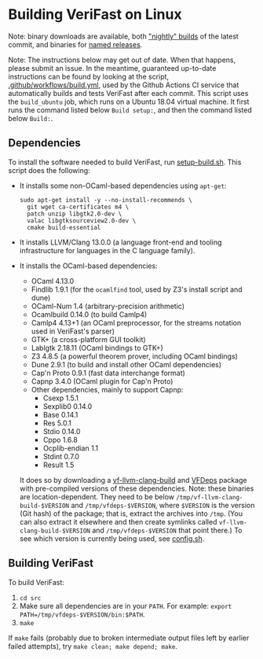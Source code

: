 Building VeriFast on Linux
==========================

Note: binary downloads are available, both ["nightly" builds](https://github.com/verifast/verifast#binaries) of the latest commit, and binaries for [named releases](https://github.com/verifast/verifast/releases).

Note: The instructions below may get out of date. When that happens, please submit an issue. In the meantime, guaranteed up-to-date instructions can be found by looking at the script, [.github/workflows/build.yml](https://github.com/verifast/verifast/blob/master/.github/workflows/build.yml), used by the Github Actions CI service that automatically builds and tests VeriFast after each commit. This script uses the `build_ubuntu` job, which runs on a Ubuntu 18.04 virtual machine. It first runs the command listed below `Build setup:`, and then the command listed below `Build:`.

Dependencies
------------

To install the software needed to build VeriFast, run [setup-build.sh](https://github.com/verifast/verifast/blob/master/setup-build.sh). This script does the following:

- It installs some non-OCaml-based dependencies using `apt-get`:
    ```
    sudo apt-get install -y --no-install-recommends \
      git wget ca-certificates m4 \
      patch unzip libgtk2.0-dev \
      valac libgtksourceview2.0-dev \
      cmake build-essential
    ```
- It installs LLVM/Clang 13.0.0 (a language front-end and tooling infrastructure for languages in the C language family).
- It installs the OCaml-based dependencies:
  - OCaml 4.13.0
  - Findlib 1.9.1 (for the `ocamlfind` tool, used by Z3's install script and dune)
  - OCaml-Num 1.4 (arbitrary-precision arithmetic)
  - Ocamlbuild 0.14.0 (to build Camlp4)
  - Camlp4 4.13+1 (an OCaml preprocessor, for the streams notation used in VeriFast's parser)
  - GTK+ (a cross-platform GUI toolkit)
  - Lablgtk 2.18.11 (OCaml bindings to GTK+)
  - Z3 4.8.5 (a powerful theorem prover, including OCaml bindings)
  - Dune 2.9.1 (to build and install other OCaml dependencies)
  - Cap'n Proto 0.9.1 (fast data interchange format)
  - Capnp 3.4.0 (OCaml plugin for Cap'n Proto)
  - Other dependencies, mainly to support Capnp:
    - Csexp 1.5.1
    - Sexplib0 0.14.0
    - Base 0.14.1
    - Res 5.0.1
    - Stdio 0.14.0
    - Cppo 1.6.8
    - Ocplib-endian 1.1
    - Stdint 0.7.0
    - Result 1.5
  
  It does so by downloading a [vf-llvm-clang-build](https://github.com/NielsMommen/vf-llvm-clang-build/releases/tag/v1.0.0) and [VFDeps](https://github.com/verifast/vfdeps) package with pre-compiled versions of these dependencies. Note: these binaries are location-dependent. They need to be below `/tmp/vf-llvm-clang-build-$VERSION` and `/tmp/vfdeps-$VERSION`, where `$VERSION` is the version (Git hash) of the package; that is, extract the archives into `/tmp`. (You can also extract it elsewhere and then create symlinks called `vf-llvm-clang-build-$VERSION` and `/tmp/vfdeps-$VERSION` that point there.) To see which version is currently being used, see [config.sh](https://github.com/verifast/verifast/blob/master/config.sh).

Building VeriFast
-----------------

To build VeriFast:
1. `cd src`
2. Make sure all dependencies are in your `PATH`. For example: `export PATH=/tmp/vfdeps-$VERSION/bin:$PATH`.
3. `make`

If `make` fails (probably due to broken intermediate output files left by earlier failed attempts), try `make clean; make depend; make`.
